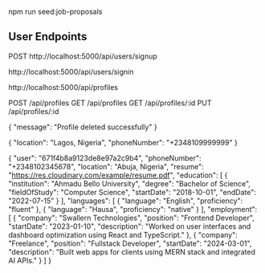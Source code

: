 <!-- api end points  -->
npm run seed:job-proposals

## User Endpoints
<!-- register a new user -->
POST http://localhost:5000/api/users/signup

<!-- login user -->
http://localhost:5000/api/users/signin




<!-- profile API START HERE -->

http://localhost:5000/api/profiles

POST /api/profiles
GET /api/profiles
GET /api/profiles/:id
PUT /api/profiles/:id
<!-- DELETE /api/profiles/6720bc8f2a9a442f208b912e -->
 <!-- eg:  -->
 {
  "message": "Profile deleted successfully"
}

<!-- PUT /api/profiles/6720bc8f2a9a442f208b912e -->

<!-- eg:  -->
{
  "location": "Lagos, Nigeria",
  "phoneNumber": "+2348109999999"
}

<!-- json for testing:  -->
{
  "user": "671f4b8a9123de8e97a2c9b4",
  "phoneNumber": "+2348102345678",
  "location": "Abuja, Nigeria",
  "resume": "https://res.cloudinary.com/example/resume.pdf",
  "education": [
    {
      "institution": "Ahmadu Bello University",
      "degree": "Bachelor of Science",
      "fieldOfStudy": "Computer Science",
      "startDate": "2018-10-01",
      "endDate": "2022-07-15"
    }
  ],
  "languages": [
    {
      "language": "English",
      "proficiency": "fluent"
    },
    {
      "language": "Hausa",
      "proficiency": "native"
    }
  ],
  "employment": [
    {
      "company": "Swallern Technologies",
      "position": "Frontend Developer",
      "startDate": "2023-01-10",
      "description": "Worked on user interfaces and dashboard optimization using React and TypeScript."
    },
    {
      "company": "Freelance",
      "position": "Fullstack Developer",
      "startDate": "2024-03-01",
      "description": "Built web apps for clients using MERN stack and integrated AI APIs."
    }
  ]
}

<!-- profile API END HERE -->